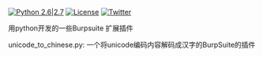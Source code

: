 
[![Python 2.6|2.7](https://img.shields.io/badge/python-2.6|2.7-yellow.svg)](https://www.python.org/) [![License](https://img.shields.io/badge/license-GPLv2-red.svg)](https://github.com/ForrestX386/x386/blob/master/BurpSuite-Extensions/COPYING) [![Twitter](https://img.shields.io/twitter/url/http/shields.io.svg?style=social)](https://twitter.com/huaihuaiStyleIT)

用python开发的一些Burpsuite 扩展插件

unicode_to_chinese.py:               一个将unicode编码内容解码成汉字的BurpSuite的插件
